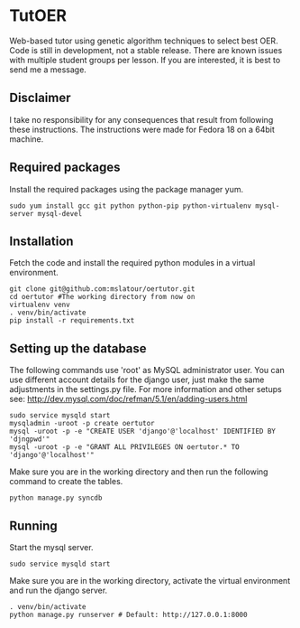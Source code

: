 TutOER
========

Web-based tutor using genetic algorithm techniques to select best OER. Code is still in development, not a stable release. There are known issues with multiple student groups per lesson. If you are interested, it is best to send me a message.

Disclaimer
----------
I take no responsibility for any consequences that result from following these instructions. The instructions were made for Fedora 18 on a 64bit machine.

Required packages
-----------------
Install the required packages using the package manager yum.

    sudo yum install gcc git python python-pip python-virtualenv mysql-server mysql-devel

Installation
------------
Fetch the code and install the required python modules in a virtual environment.
    
    git clone git@github.com:mslatour/oertutor.git
    cd oertutor #The working directory from now on
    virtualenv venv
    . venv/bin/activate
    pip install -r requirements.txt

Setting up the database
-----------------------
The following commands use 'root' as MySQL administrator user. You can use different account details for the django user, just make the same adjustments in the settings.py file. For more information and other setups see: http://dev.mysql.com/doc/refman/5.1/en/adding-users.html

    sudo service mysqld start
    mysqladmin -uroot -p create oertutor
    mysql -uroot -p -e "CREATE USER 'django'@'localhost' IDENTIFIED BY 'djngpwd'"
    mysql -uroot -p -e "GRANT ALL PRIVILEGES ON oertutor.* TO 'django'@'localhost'"

Make sure you are in the working directory and then run the following command to create the tables.
    
    python manage.py syncdb

Running
-------
Start the mysql server.

    sudo service mysqld start

Make sure you are in the working directory, activate the virtual environment and run the django server.
    
    . venv/bin/activate
    python manage.py runserver # Default: http://127.0.0.1:8000
